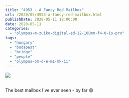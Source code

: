 ```yaml
---
title: "4953 - A Fancy Red Mailbox"
url: /2020/05/4953-a-fancy-red-mailbox.html
publishDate: 2020-05-11 18:00:00
date: 2020-05-11
categories: 
  - "olympus-m-zuiko-digital-ed-12-100mm-f4-0-is-pro"
tags: 
  - "hungary"
  - "budapest"
  - "bridge"
  - "people"
  - "olympus-om-d-e-m1-mk-ii"
---
```

<div class="container">
<div class="center"><a target="_blank" href="https://d25zfm9zpd7gm5.cloudfront.net/1200x1200/2018/20180520_201219_lr.jpg"><img class="webfeedsFeaturedVisual" src="https://d25zfm9zpd7gm5.cloudfront.net/0600x0600/2018/20180520_201219_lr.jpg" /></a></div>
</div>
<br />

The best mailbox I've ever seen - by far :smiley: